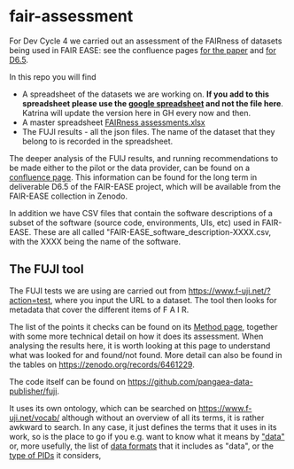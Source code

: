 # fair-assessment

For Dev Cycle 4 we carried out an assessment of the FAIRness of datasets being used in FAIR EASE: see the confluence pages [for the paper](https://fair-ease.atlassian.net/wiki/spaces/FAIREASE/pages/341311604/D4T12+-+Paper+preparation+and+Deliver+on+FAIR+DATA+AND+METHODS) and [for D6.5](https://fair-ease.atlassian.net/wiki/spaces/FAIREASE/pages/347799553/D4T11+-+Writing+the+D6.5).

In this repo you will find
* A spreadsheet of the datasets we are working on. **If you add to this spreadsheet please use the [google spreadsheet](https://docs.google.com/spreadsheets/d/1DmnS8WbHCUK4WFF6qj6JRrHWd9Yla7KjZf13Q-_hxvw/edit?usp=sharing) and not the file here**. Katrina will update the version here in GH every now and then.
* A master spreadsheet [FAIRness assessments.xlsx](https://github.com/fair-ease/fairness-assessment/blob/main/FAIRness%20assessments.xlsx)
* The FUJI results - all the json files. The name of the dataset that they belong to is recorded in the spreadsheet. 

The deeper analysis of the FUIJ results, and running recommendations to be made either to the pilot or the data provider, can be found on a [confluence page](https://fair-ease.atlassian.net/wiki/spaces/FAIREASE/pages/380174344/Deeper+analysis+of+the+FUJI+results). This information can be found for the long term in deliverable D6.5 of the FAIR-EASE project, which will be available from the FAIR-EASE collection in Zenodo. 

In addition we have CSV files that contain the software descriptions of a subset of the software (source code, environments, UIs, etc) used in FAIR-EASE. These are all called "FAIR-EASE_software_description-XXXX.csv, with the XXXX being the name of the software. 



## The FUJI tool
The FUJI tests we are using are carried out from https://www.f-uji.net/?action=test, where you input the URL to a dataset. The tool then looks for metadata that cover the different items of F A I R. 

The list of the points it checks can be found on its [Method page](https://www.f-uji.net/index.php?action=methods), together with some more technical detail on how it does its assessment. When analysing the results here, it is worth looking at this page to understand what was looked for and found/not found. More detail can also be found in the tables on https://zenodo.org/records/6461229. 

The code itself can be found on https://github.com/pangaea-data-publisher/fuji.

It uses its own ontology, which can be searched on https://www.f-uji.net/vocab/ although without an overview of all its terms, it is rather awkward to search. In any case, it just defines the terms that it uses in its work, so is the place to go if you e.g. want to know what it means by ["data"](https://www.f-uji.net/vocab//data) or, more usefully, the list of [data formats](https://www.f-uji.net/vocab/data/format) that it includes as "data", or the [type of PIDs](https://www.f-uji.net/vocab/identifier/persistent) it considers, 


